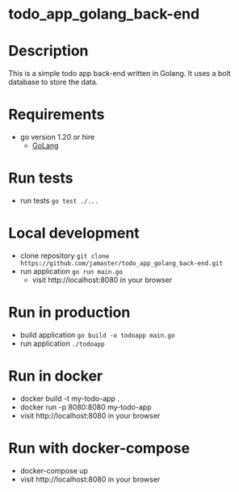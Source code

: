 # todo_app_golang_back-end

# Description
This is a simple todo app back-end written in Golang. It uses a bolt database to store the data.


# Requirements
* go version 1.20 or hire
  * [GoLang](https://go.dev/)


# Run tests
* run tests `go test ./...`

# Local development
* clone repository `git clone https://github.com/jamaster/todo_app_golang_back-end.git`
* run application `go run main.go`
    * visit http://localhost:8080 in your browser

# Run in production
* build application `go build -o todoapp main.go`
* run application `./todoapp`

# Run in docker
* docker build -t my-todo-app .
* docker run -p 8080:8080 my-todo-app
* visit http://localhost:8080 in your browser

# Run with docker-compose
* docker-compose up
* visit http://localhost:8080 in your browser
